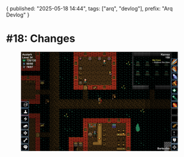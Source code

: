 {
  published: "2025-05-18 14:44",
  tags: ["arq", "devlog"],
  prefix: "Arq Devlog"
}
# #18: Changes

<figure>
<a href="../images/arq/2025-04-25.png">
<img src="../images/arq/2025-04-25.png" alt="A screenshot from Arq">
</a>
</figure>
